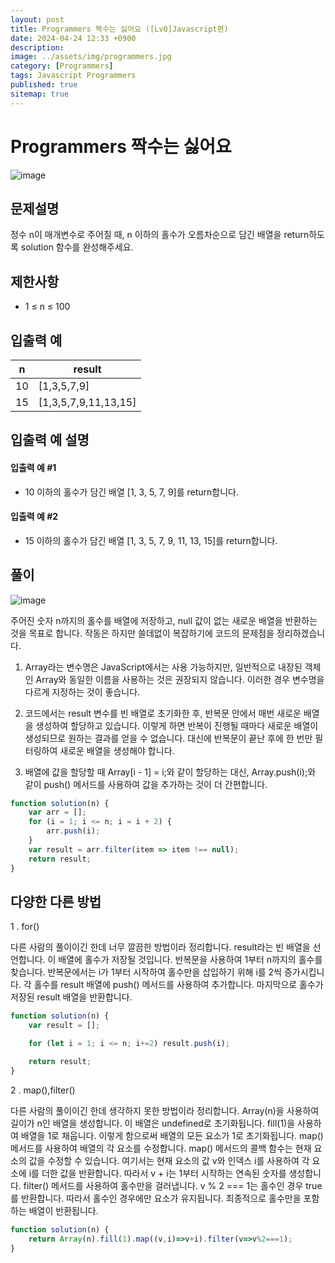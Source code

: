 ```yaml
---
layout: post
title: Programmers 짝수는 싫어요 ([Lv0]Javascript편)
date: 2024-04-24 12:33 +0900
description: 
image: ../assets/img/programmers.jpg
category: [Programmers]
tags: Javascript Programmers
published: true
sitemap: true
---
```


# Programmers 짝수는 싫어요

![image](https://github.com/gnlgk/gnlgk.github.io/assets/161431748/dbaaf9de-7881-41ca-bb5e-fdfa442f0dd5)

## 문제설명

정수 n이 매개변수로 주어질 때, n 이하의 홀수가 오름차순으로 담긴 배열을 return하도록 solution 함수를 완성해주세요.

## 제한사항

* 1 ≤ n ≤ 100

## 입출력 예

|n|result|
|---|---|
|10|[1,3,5,7,9]|
|15|[1,3,5,7,9,11,13,15]|

## 입출력 예 설명

#### 입출력 예 #1

* 10 이하의 홀수가 담긴 배열 [1, 3, 5, 7, 9]를 return합니다.

####  입출력 예 #2

* 15 이하의 홀수가 담긴 배열 [1, 3, 5, 7, 9, 11, 13, 15]를 return합니다.

## 풀이

![image](https://github.com/gnlgk/gnlgk.github.io/assets/161431748/c0256263-5e4d-417b-bd16-778148115ae6)

주어진 숫자 n까지의 홀수를 배열에 저장하고, null 값이 없는 새로운 배열을 반환하는 것을 목표로 합니다. 작동은 하지만 쓸데없이 복잡하기에 코드의 문제점을 정리하겠습니다.

1. Array라는 변수명은 JavaScript에서는 사용 가능하지만, 일반적으로 내장된 객체인 Array와 동일한 이름을 사용하는 것은 권장되지 않습니다. 이러한 경우 변수명을 다르게 지정하는 것이 좋습니다.

2. 코드에서는 result 변수를 빈 배열로 초기화한 후, 반복문 안에서 매번 새로운 배열을 생성하여 할당하고 있습니다. 이렇게 하면 반복이 진행될 때마다 새로운 배열이 생성되므로 원하는 결과를 얻을 수 없습니다. 대신에 반복문이 끝난 후에 한 번만 필터링하여 새로운 배열을 생성해야 합니다.

3. 배열에 값을 할당할 때 Array[i - 1] = i;와 같이 할당하는 대신, Array.push(i);와 같이 push() 메서드를 사용하여 값을 추가하는 것이 더 간편합니다.

````javascript
function solution(n) {
    var arr = [];
    for (i = 1; i <= n; i = i + 2) {
        arr.push(i);
    }
    var result = arr.filter(item => item !== null);
    return result;
}
````

## 다양한 다른 방법

1 . for()

다른 사람의 풀이이긴 한데 너무 깔끔한 방법이라 정리합니다. result라는 빈 배열을 선언합니다. 이 배열에 홀수가 저장될 것입니다. 반복문을 사용하여 1부터 n까지의 홀수를 찾습니다. 반복문에서는 i가 1부터 시작하여 홀수만을 삽입하기 위해 i를 2씩 증가시킵니다. 각 홀수를 result 배열에 push() 메서드를 사용하여 추가합니다. 마지막으로 홀수가 저장된 result 배열을 반환합니다.

````javascript
function solution(n) {
    var result = [];

    for (let i = 1; i <= n; i+=2) result.push(i);

    return result;
}
````

2 . map(),filter()

다른 사람의 풀이이긴 한데 생각하지 못한 방법이라 정리합니다. Array(n)을 사용하여 길이가 n인 배열을 생성합니다. 이 배열은 undefined로 초기화됩니다. 
fill(1)을 사용하여 배열을 1로 채웁니다. 이렇게 함으로써 배열의 모든 요소가 1로 초기화됩니다. map() 메서드를 사용하여 배열의 각 요소를 수정합니다. map() 메서드의 콜백 함수는 현재 요소의 값을 수정할 수 있습니다. 여기서는 현재 요소의 값 v와 인덱스 i를 사용하여 각 요소에 i를 더한 값을 반환합니다. 따라서 v + i는 1부터 시작하는 연속된 숫자를 생성합니다. filter() 메서드를 사용하여 홀수만을 걸러냅니다. v % 2 === 1는 홀수인 경우 true를 반환합니다. 따라서 홀수인 경우에만 요소가 유지됩니다. 최종적으로 홀수만을 포함하는 배열이 반환됩니다.

````javascript
function solution(n) {
    return Array(n).fill(1).map((v,i)=>v+i).filter(v=>v%2===1);
} 
````
